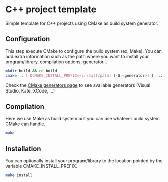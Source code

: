 C++ project template
====================

Simple template for C++ projects using CMake as build system
generator.

Configuration
-------------

This step execute CMake to configure the build system (ex: Make).
You can add extra information such as the path where you want to install
your program/library, compilation options, generator...


``` bash
mkdir build && cd build
cmake .. [-DCMAKE_INSTALL_PREFIX=/install/path] [-G <generator>] [ ... ]
```

Check the [CMake generators page](https://cmake.org/cmake/help/v3.18/manual/cmake-generators.7.html)
to see available generators (Visual Studio, Kate, XCode, ...)

Compilation
-----------

Here we use Make as build system but you can use whatever build system CMake
can handle.

``` bash
make
```

Installation
------------

You can optionally install your program/library to the location pointed
by the variable CMAKE_INSTALL_PREFIX.

``` bash
make install
```
